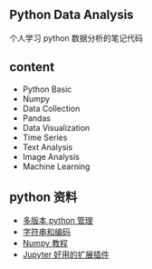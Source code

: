 ## Python Data Analysis

个人学习 python 数据分析的笔记代码

## content

- Python Basic
- Numpy
- Data Collection
- Pandas
- Data Visualization
- Time Series
- Text Analysis
- Image Analysis
- Machine Learning

## python 资料

- [多版本 python 管理](https://conda.io/docs/user-guide/tasks/manage-python.html)
- [字符串和编码](https://www.liaoxuefeng.com/wiki/0014316089557264a6b348958f449949df42a6d3a2e542c000/001431664106267f12e9bef7ee14cf6a8776a479bdec9b9000)
- [Numpy 教程](http://cs231n.github.io/python-numpy-tutorial/)
- [Jupyter 好用的扩展插件](https://www.jiqizhixin.com/articles/2018-12-20-12)